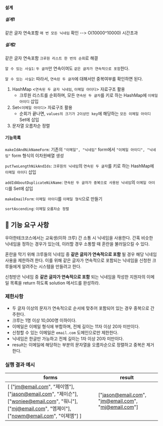 #### 설계

##### 설계1

같은 글자 연속포함 `매 번 모든 닉네임` 확인 --> O(10000^10000) 시간초과

##### 설계2

같은 글자 연속포함 `크루원 리스트 한 번의 순회`로 해결

`알 수 있는 사실1`: `두 글자`만 연속이여도 `같은 글자가 연속적으로 포함`한다.

`알 수 있는 사실2`: 따라서, `연속된 두 글자`에 대해서만 중복여부를 확인하면 된다.

1. HashMap <`연속된 두 글자 닉네임`, `이메일 아이디`> 자료구조 활용
   - 크루원 리스트를 순회하며, 모든 `연속된 두 글자`를 키로 하는 HashMap에 `이메일 아이디` 삽입
2. Set<`이메일 아이디`> 자료구조 활용
   - 순회가 끝나면, `values의 크기가 2이상인 key`에 해당하는 `모든 이메일 아이디` Set에 삽입
3. 문자열 오름차순 정렬



#### 기능목록

`makeIdAndNikNameForm`: 기존의 `"이메일", "닉네임"` form에서 `"이메일 아이디", "닉네임"` form 형식의 이차원배열 생성

`putTwoLengthNikAndIds`: `크루원의 닉네임`의 `연속된 두 글자`를 키로 하는 HashMap에 `이메일 아이디` 삽입

`addIdAboutDuplicateNikName`: `연속된 두 글자가 중복으로 사용된 닉네임`의 `이메일 아이디`를 Set에 삽입

`makeEmailForm`: `이메일 아이디`를 `이메일 형식`으로 만들기

`sortAscending`: `이메일` `오름차순 정렬`







 

## 🚀 기능 요구 사항

우아한테크코스에서는 교육생(이하 크루) 간 소통 시 닉네임을 사용한다. 간혹 비슷한 닉네임을 정하는 경우가 있는데, 이러할 경우 소통할 때 혼란을 불러일으킬 수 있다.

혼란을 막기 위해 크루들의 닉네임 중 **같은 글자가 연속적으로 포함** 될 경우 해당 닉네임 사용을 제한하려 한다. 이를 위해 같은 글자가 연속적으로 포함되는 닉네임을 신청한 크루들에게 알려주는 시스템을 만들려고 한다.


신청받은 닉네임 중 **같은 글자가 연속적으로 포함** 되는 닉네임을 작성한 지원자의 이메일 목록을 return 하도록 solution 메서드를 완성하라.

### 제한사항

- 두 글자 이상의 문자가 연속적으로 순서에 맞추어 포함되어 있는 경우 중복으로 간주한다.
- 크루는 1명 이상 10,000명 이하이다.
- 이메일은 이메일 형식에 부합하며, 전체 길이는 11자 이상 20자 미만이다.
- 신청할 수 있는 이메일은 `email.com` 도메인으로만 제한한다.
- 닉네임은 한글만 가능하고 전체 길이는 1자 이상 20자 미만이다.
- result는 이메일에 해당하는 부분의 문자열을 오름차순으로 정렬하고 중복은 제거한다.

### 실행 결과 예시

| forms | result |
| --- | --- |
| [ ["jm@email.com", "제이엠"], ["jason@email.com", "제이슨"], ["woniee@email.com", "워니"], ["mj@email.com", "엠제이"], ["nowm@email.com", "이제엠"] ] | ["jason@email.com", "jm@email.com", "mj@email.com"] |
